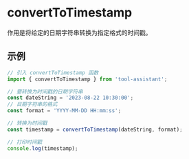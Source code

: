 # convertToTimestamp

作用是将给定的日期字符串转换为指定格式的时间戳。

## 示例

```javascript
// 引入 convertToTimestamp 函数
import { convertToTimestamp } from 'tool-assistant'; 

// 要转换为时间戳的日期字符串
const dateString = '2023-08-22 10:30:00';
// 日期字符串的格式
const format = 'YYYY-MM-DD HH:mm:ss';

// 转换为时间戳
const timestamp = convertToTimestamp(dateString, format);

// 打印时间戳
console.log(timestamp);

```
